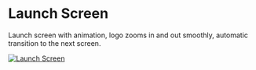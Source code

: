 
# Launch Screen

Launch screen with animation, logo zooms in and out smoothly, automatic transition to the next screen.


[![Launch Screen](https://res.cloudinary.com/marcomontalbano/image/upload/v1625047945/video_to_markdown/images/youtube--QpShzjq8q8g-c05b58ac6eb4c4700831b2b3070cd403.jpg)](https://youtu.be/QpShzjq8q8g "Launch Screen")
